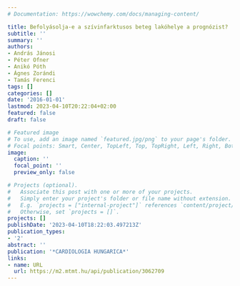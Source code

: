 ```yaml
---
# Documentation: https://wowchemy.com/docs/managing-content/

title: Befolyásolja-e a szívinfarktusos beteg lakóhelye a prognózist?
subtitle: ''
summary: ''
authors:
- András Jánosi
- Péter Ofner
- Anikó Póth
- Ágnes Zorándi
- Tamás Ferenci
tags: []
categories: []
date: '2016-01-01'
lastmod: 2023-04-10T20:22:04+02:00
featured: false
draft: false

# Featured image
# To use, add an image named `featured.jpg/png` to your page's folder.
# Focal points: Smart, Center, TopLeft, Top, TopRight, Left, Right, BottomLeft, Bottom, BottomRight.
image:
  caption: ''
  focal_point: ''
  preview_only: false

# Projects (optional).
#   Associate this post with one or more of your projects.
#   Simply enter your project's folder or file name without extension.
#   E.g. `projects = ["internal-project"]` references `content/project/deep-learning/index.md`.
#   Otherwise, set `projects = []`.
projects: []
publishDate: '2023-04-10T18:22:03.497213Z'
publication_types:
- '2'
abstract: ''
publication: '*CARDIOLOGIA HUNGARICA*'
links:
- name: URL
  url: https://m2.mtmt.hu/api/publication/3062709
---
```

